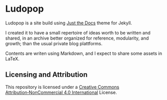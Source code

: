 # Ludopop

Ludopop is a site build using [Just the Docs](https://just-the-docs.com/) theme for Jekyll.

I created it to have a small repertoire of ideas worth to be written and shared, in an archive better organized for reference, modularity, and growth; than the usual private blog plattforms.

Contents are writen using Markdown, and I expect to share some assets in LaTeX.

## Licensing and Attribution

This repository is licensed under a [Creative Commons Attribution‑NonCommercial 4.0 International](https://creativecommons.org/licenses/by-nc/4.0/) License.
